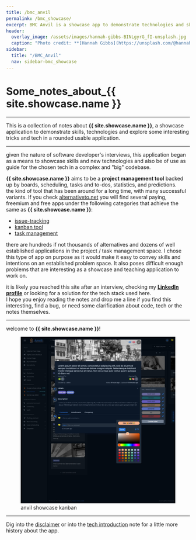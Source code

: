 ```yaml
---
title: /bmc_anvil
permalink: /bmc_showcase/
excerpt: BMC Anvil is a showcase app to demonstrate technologies and skills
header:
  overlay_image: /assets/images/hannah-gibbs-BINLgyrG_fI-unsplash.jpg
  caption: "Photo credit: **[Hannah Gibbs](https://unsplash.com/@hannahmgibbs?utm_source=unsplash&utm_medium=referral&utm_content=creditCopyText)** on [unsplash](https://unsplash.com/s/photos/forge?license=free&utm_source=unsplash&utm_medium=referral&utm_content=creditCopyText)"
sidebar:
  title: "/BMC_Anvil"
  nav: sidebar-bmc_showcase
---
```


# Some_notes_about_{{ site.showcase.name }}
---

This is a collection of notes about **{{ site.showcase.name }}**, a showcase application to demonstrate skills, technologies and explore
some interesting tricks and tech in a rounded usable application.

---

given the nature of software developer's interviews, this application began as a means to showcase skills and new technologies and also be
of use as guide for the chosen tech in a complex and "big" codebase.<br>

**{{ site.showcase.name }}** aims to be a **project management tool** backed up by boards, scheduling, tasks and to-dos,
statistics, and predictions.<br>
the kind of tool that has been around for a long time, with many successful variants. If you check [alternativeto.net](https://alternativeto.net/)
you will find several paying, freemium and free apps under the following categories that achieve the same as **{{ site.showcase.name }}**:

* [issue-tracking](https://alternativeto.net/category/developer-tools/issue-tracking/)
* [kanban tool](https://alternativeto.net/browse/search/?q=kanban)
* [task management](https://alternativeto.net/category/productivity/task-management/)

there are hundreds if not thousands of alternatives and dozens of well established applications in the project / task management space. I
chose this type of app on purpose as it would make it easy to convey skills and intentions on an established problem space. It also poses
difficult enough problems that are interesting as a showcase and teaching application to work on.

it is likely you reached this site after an interview, checking my **[LinkedIn profile](https://www.linkedin.com/in/johnnyvera)** or
looking for a solution for the tech stack used here.<br>
I hope you enjoy reading the notes and drop me a line if you find this interesting, find a bug, or need some clarification about code, tech
or the notes themselves.

---

welcome to **{{ site.showcase.name }}**!

<figure>
    <a href="/assets/images/hero-kanban-dark.jpeg">
    <img src="/assets/images/hero-kanban-dark.jpeg" alt="anvil showcase kanban"></a>
  	<figcaption>anvil showcase kanban</figcaption>
</figure>

---

Dig into the [disclaimer](/bmc-showcase-intro-disclaimer) or into the [tech introduction](/bmc-showcase-tech-intro) note for a little more history
about the app.

